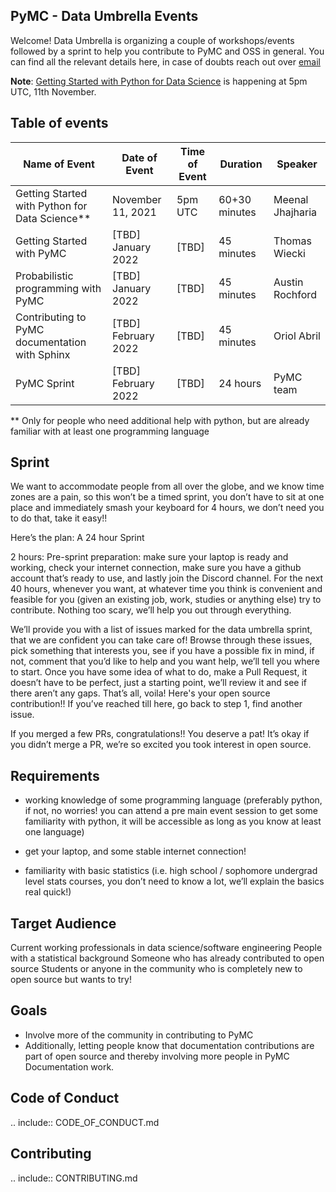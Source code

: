 PyMC - Data Umbrella Events
---------------------------

Welcome! Data Umbrella is organizing a couple of workshops/events followed by a sprint to help you contribute to PyMC and OSS in general. You can find all the relevant details here, in case of doubts reach out over [email](mailto:meenal@mjhajharia.com)

**Note**: [Getting Started with Python for Data Science](getting-started-with-python-for-data-science.md) is happening at 5pm UTC, 11th November.


Table of events
--------------
| Name of Event                                  | Date of Event       | Time of Event | Duration      | Speaker          |
|------------------------------------------------|---------------------|---------------|---------------|------------------|
| Getting Started with Python for Data Science**  | November 11, 2021   |  5pm UTC      | 60+30 minutes | Meenal Jhajharia |
| Getting Started with PyMC                      | [TBD] January 2022  | [TBD]         | 45 minutes    | Thomas Wiecki    |
| Probabilistic programming with PyMC            | [TBD] January 2022  | [TBD]         | 45 minutes    | Austin Rochford  |
| Contributing to PyMC documentation with Sphinx | [TBD] February 2022 | [TBD]         | 45 minutes    | Oriol Abril      |
| PyMC Sprint                                    | [TBD] February 2022 | [TBD]         | 24 hours      | PyMC team        |

 ** Only for people who need additional help with python, but are already familiar with at least one programming language


Sprint
------

We want to accommodate people from all over the globe, and we know time zones are a pain, so this won’t be a timed sprint, you don’t have to sit at one place and immediately smash your keyboard for 4 hours, we don’t need you to do that, take it easy!!

Here’s the plan: A 24 hour Sprint

2 hours: Pre-sprint preparation: make sure your laptop is ready and working, check your internet connection, make sure you have a github account that’s ready to use, and lastly join the Discord channel. For the next 40 hours, whenever you want, at whatever time you think is convenient and feasible for you (given an existing job, work, studies or anything else)  try to contribute. Nothing too scary, we’ll help you out through everything.

We’ll provide you with a list of issues marked for the data umbrella sprint, that we are confident you can take care of!
Browse through these issues, pick something that interests you, see if you have a possible fix in mind, if not, comment that you’d like to help and you want help, we’ll tell you where to start.
Once you have some idea of what to do, make a Pull Request, it doesn’t have to be perfect, just a starting point, we’ll review it and see if there aren’t any gaps. That’s all, voila! Here's your open source contribution!!
If you’ve reached till here, go back to step 1, find another issue.

If you merged a few PRs, congratulations!! You deserve a pat!
It’s okay if you didn’t merge a PR, we’re so excited you took interest in open source. 


Requirements
------------

- working knowledge of some programming language (preferably python, if not, no worries! you can attend a pre main event session to get some familiarity with python, it will be accessible as long as you know at least one language)

- get your laptop, and some stable internet connection!

- familiarity with basic statistics (i.e. high school / sophomore undergrad level stats courses, you don’t need to know a lot, we’ll explain the basics real quick!)

Target Audience
---------------

Current working professionals in data science/software engineering
People with a statistical background
Someone who has already contributed to open source
Students or anyone in the community who is completely new to open source but wants to try!

Goals
-----

- Involve more of the community in contributing to PyMC
- Additionally, letting people know that documentation contributions are part of open source and thereby involving more people in PyMC Documentation work.

Code of Conduct
---------------

.. include:: CODE_OF_CONDUCT.md

Contributing
------------

.. include:: CONTRIBUTING.md
